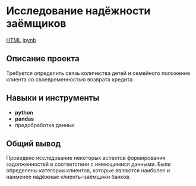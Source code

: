 # Исследование надёжности заёмщиков

[HTML](https://github.com/artydyom/Partfolio/blob/main/01%20Исследование%20надежности%20заемщиков/Исследование%20надежности%20заемщиков.html)     [ipynb](https://github.com/artydyom/Partfolio/blob/main/01%20Исследование%20надежности%20заемщиков/Исследование%20надежности%20заемщиков.ipynb)

## Описание проекта

Требуется определить связь количества детей и семейного положение клиента со своевременностью возврата кредита.

## Навыки и инструменты

- **python**
- **pandas**
- предобработка данных

## 

## Общий вывод


Проведено исследование некоторых аспектов формирования задолженностей в соответствии с имеющимися данными. Были определены категории клиентов, которые являются наиболее и наименее надёжные клиенты-заёмщики банков.
